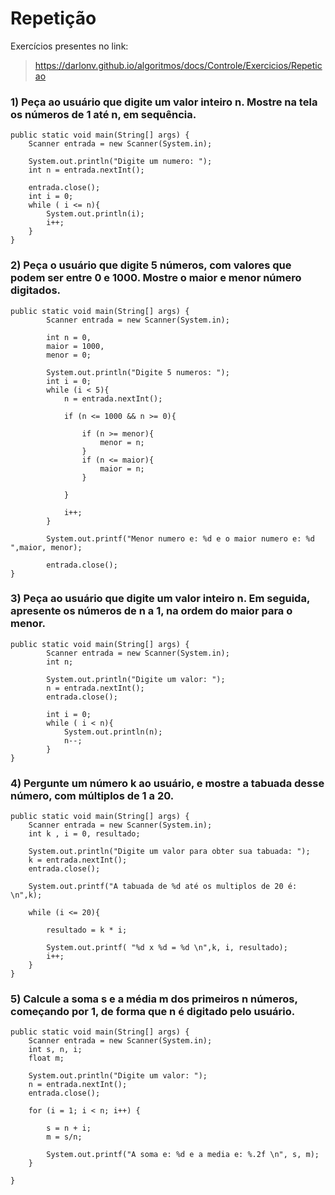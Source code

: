 # Repetição

Exercícios presentes no link:

> https://darlonv.github.io/algoritmos/docs/Controle/Exercicios/Repeticao


### 1) Peça ao usuário que digite um valor inteiro n. Mostre na tela os números de 1 até n, em sequência.

~~~
public static void main(String[] args) {
    Scanner entrada = new Scanner(System.in);

    System.out.println("Digite um numero: ");
    int n = entrada.nextInt();
    
    entrada.close();
    int i = 0;
    while ( i <= n){
        System.out.println(i);
        i++;
    }
}
~~~

### 2) Peça o usuário que digite 5 números, com valores que podem ser entre 0 e 1000. Mostre o maior e menor número digitados.

~~~
public static void main(String[] args) {
        Scanner entrada = new Scanner(System.in);
        
        int n = 0, 
        maior = 1000,
        menor = 0;

        System.out.println("Digite 5 numeros: ");         
        int i = 0;
        while (i < 5){            
            n = entrada.nextInt();
            
            if (n <= 1000 && n >= 0){                  
                
                if (n >= menor){
                    menor = n;                
                }               
                if (n <= maior){
                    maior = n;                
                }
                                
            }
              
            i++;
        }

        System.out.printf("Menor numero e: %d e o maior numero e: %d ",maior, menor);        
        
        entrada.close();
}
~~~

### 3) Peça ao usuário que digite um valor inteiro n. Em seguida, apresente os números de n a 1, na ordem do maior para o menor.

~~~
public static void main(String[] args) {
        Scanner entrada = new Scanner(System.in);
        int n;

        System.out.println("Digite um valor: ");
        n = entrada.nextInt();
        entrada.close();

        int i = 0;
        while ( i < n){
            System.out.println(n);
            n--;
        }
}
~~~

### 4) Pergunte um número k ao usuário, e mostre a tabuada desse número, com múltiplos de 1 a 20.

~~~
public static void main(String[] args) {
    Scanner entrada = new Scanner(System.in);
    int k , i = 0, resultado;

    System.out.println("Digite um valor para obter sua tabuada: ");
    k = entrada.nextInt();    
    entrada.close();
    
    System.out.printf("A tabuada de %d até os multiplos de 20 é: \n",k);

    while (i <= 20){

        resultado = k * i;
        
        System.out.printf( "%d x %d = %d \n",k, i, resultado);
        i++;
    }    
}
~~~

### 5) Calcule a soma s e a média m dos primeiros n números, começando por 1, de forma que n é digitado pelo usuário.

~~~
public static void main(String[] args) {
    Scanner entrada = new Scanner(System.in);    
    int s, n, i;
    float m;
    
    System.out.println("Digite um valor: ");
    n = entrada.nextInt();
    entrada.close();

    for (i = 1; i < n; i++) {

        s = n + i;
        m = s/n;

        System.out.printf("A soma e: %d e a media e: %.2f \n", s, m);
    }

}
~~~

